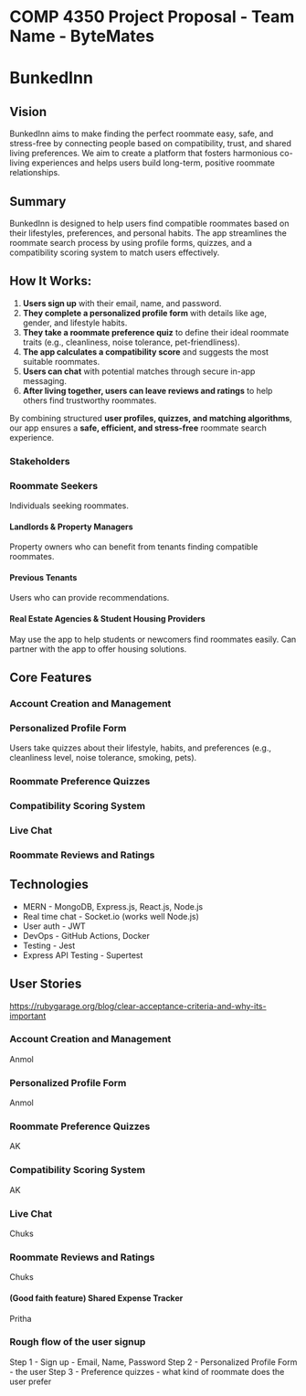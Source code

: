 # COMP 4350 Project Proposal - Team Name - ByteMates

# BunkedInn

## Vision

BunkedInn aims to make finding the perfect roommate easy, safe, and stress-free by connecting people based on compatibility, trust, and shared living preferences. We aim to create a platform that fosters harmonious co-living experiences and helps users build long-term, positive roommate relationships.

## Summary

BunkedInn is designed to help users find compatible roommates based on their lifestyles, preferences, and personal habits. The app streamlines the roommate search process by using profile forms, quizzes, and a compatibility scoring system to match users effectively.

## How It Works:

1. **Users sign up** with their email, name, and password.
2. **They complete a personalized profile form** with details like age, gender, and lifestyle habits.
3. **They take a roommate preference quiz** to define their ideal roommate traits (e.g., cleanliness, noise tolerance, pet-friendliness).
4. **The app calculates a compatibility score** and suggests the most suitable roommates.
5. **Users can chat** with potential matches through secure in-app messaging.
6. **After living together, users can leave reviews and ratings** to help others find trustworthy roommates.

By combining structured **user profiles, quizzes, and matching algorithms**, our app ensures a **safe, efficient, and stress-free** roommate search experience.

### Stakeholders

### Roommate Seekers

Individuals seeking roommates.

#### Landlords & Property Managers

Property owners who can benefit from tenants finding compatible roommates.

#### Previous Tenants

Users who can provide recommendations.

#### Real Estate Agencies & Student Housing Providers

May use the app to help students or newcomers find roommates easily. Can partner with the app to offer housing solutions.

## Core Features

### Account Creation and Management

### Personalized Profile Form

Users take quizzes about their lifestyle, habits, and preferences (e.g., cleanliness level, noise tolerance, smoking, pets).

### Roommate Preference Quizzes

### Compatibility Scoring System

### Live Chat

### Roommate Reviews and Ratings

## Technologies

- MERN - MongoDB, Express.js, React.js, Node.js
- Real time chat - Socket.io (works well Node.js)
- User auth - JWT
- DevOps - GitHub Actions, Docker
- Testing - Jest
- Express API Testing - Supertest

## User Stories

https://rubygarage.org/blog/clear-acceptance-criteria-and-why-its-important

### Account Creation and Management

Anmol

### Personalized Profile Form

Anmol

### Roommate Preference Quizzes

AK

### Compatibility Scoring System

AK

### Live Chat

Chuks

### Roommate Reviews and Ratings

Chuks

#### (Good faith feature) Shared Expense Tracker

Pritha

### Rough flow of the user signup

Step 1 - Sign up - Email, Name, Password
Step 2 - Personalized Profile Form - the user
Step 3 - Preference quizzes - what kind of roommate does the user prefer
